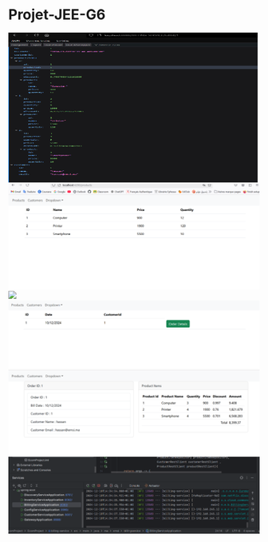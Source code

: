 ﻿# Projet-JEE-G6
<img src=".\EcomProject\screenshoot\ecom-app-SS.png" width="500" height="300">
<img src=".\EcomProject\screenshoot\img.png">
<img src=".\EcomPoject\screenshoot\img_1.png">
<img src=".\EcomProject\screenshoot\img_2.png">
<img src=".\EcomProject\screenshoot\img_3.png">
<img src=".\EcomProject\screenshoot\RunningApp.png">

